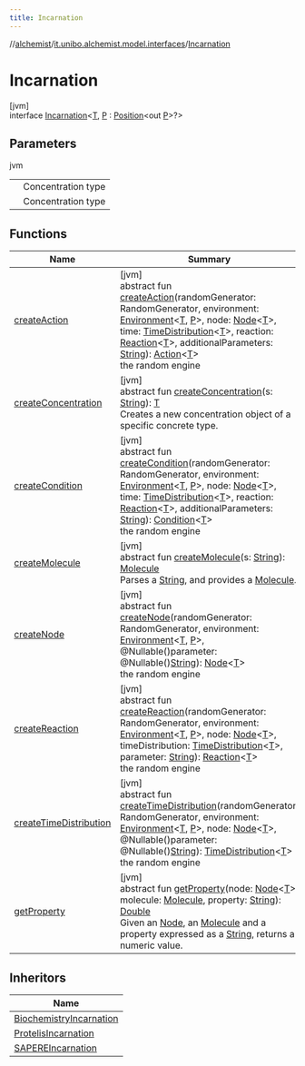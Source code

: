 ```yaml
---
title: Incarnation
---
```

//[alchemist](../../../index.html)/[it.unibo.alchemist.model.interfaces](../index.html)/[Incarnation](index.html)



# Incarnation



[jvm]\
interface [Incarnation](index.html)<[T](index.html), [P](index.html) : [Position](../-position/index.html)<out [P](../-position2-d/index.html)>?>



## Parameters


jvm

| | |
|---|---|
| <T> | Concentration type |
| <P> | Concentration type |



## Functions


| Name | Summary |
|---|---|
| [createAction](create-action.html) | [jvm]<br>abstract fun [createAction](create-action.html)(randomGenerator: RandomGenerator, environment: [Environment](../-environment/index.html)<[T](../../it.unibo.alchemist.core.interfaces/-scheduler/index.html), [P](../-position2-d/index.html)>, node: [Node](../-node/index.html)<[T](../../it.unibo.alchemist.core.interfaces/-scheduler/index.html)>, time: [TimeDistribution](../-time-distribution/index.html)<[T](../../it.unibo.alchemist.core.interfaces/-scheduler/index.html)>, reaction: [Reaction](../-reaction/index.html)<[T](../../it.unibo.alchemist.core.interfaces/-scheduler/index.html)>, additionalParameters: [String](https://docs.oracle.com/javase/8/docs/api/java/lang/String.html)): [Action](../-action/index.html)<[T](../../it.unibo.alchemist.core.interfaces/-scheduler/index.html)><br>the random engine |
| [createConcentration](create-concentration.html) | [jvm]<br>abstract fun [createConcentration](create-concentration.html)(s: [String](https://docs.oracle.com/javase/8/docs/api/java/lang/String.html)): [T](../../it.unibo.alchemist.core.interfaces/-scheduler/index.html)<br>Creates a new concentration object of a specific concrete type. |
| [createCondition](create-condition.html) | [jvm]<br>abstract fun [createCondition](create-condition.html)(randomGenerator: RandomGenerator, environment: [Environment](../-environment/index.html)<[T](../../it.unibo.alchemist.core.interfaces/-scheduler/index.html), [P](../-position2-d/index.html)>, node: [Node](../-node/index.html)<[T](../../it.unibo.alchemist.core.interfaces/-scheduler/index.html)>, time: [TimeDistribution](../-time-distribution/index.html)<[T](../../it.unibo.alchemist.core.interfaces/-scheduler/index.html)>, reaction: [Reaction](../-reaction/index.html)<[T](../../it.unibo.alchemist.core.interfaces/-scheduler/index.html)>, additionalParameters: [String](https://docs.oracle.com/javase/8/docs/api/java/lang/String.html)): [Condition](../-condition/index.html)<[T](../../it.unibo.alchemist.core.interfaces/-scheduler/index.html)><br>the random engine |
| [createMolecule](create-molecule.html) | [jvm]<br>abstract fun [createMolecule](create-molecule.html)(s: [String](https://docs.oracle.com/javase/8/docs/api/java/lang/String.html)): [Molecule](../-molecule/index.html)<br>Parses a [String](https://docs.oracle.com/javase/8/docs/api/java/lang/String.html), and provides a [Molecule](../-molecule/index.html). |
| [createNode](create-node.html) | [jvm]<br>abstract fun [createNode](create-node.html)(randomGenerator: RandomGenerator, environment: [Environment](../-environment/index.html)<[T](../../it.unibo.alchemist.core.interfaces/-scheduler/index.html), [P](../-position2-d/index.html)>, @Nullable()parameter: @Nullable()[String](https://docs.oracle.com/javase/8/docs/api/java/lang/String.html)): [Node](../-node/index.html)<[T](../../it.unibo.alchemist.core.interfaces/-scheduler/index.html)><br>the random engine |
| [createReaction](create-reaction.html) | [jvm]<br>abstract fun [createReaction](create-reaction.html)(randomGenerator: RandomGenerator, environment: [Environment](../-environment/index.html)<[T](../../it.unibo.alchemist.core.interfaces/-scheduler/index.html), [P](../-position2-d/index.html)>, node: [Node](../-node/index.html)<[T](../../it.unibo.alchemist.core.interfaces/-scheduler/index.html)>, timeDistribution: [TimeDistribution](../-time-distribution/index.html)<[T](../../it.unibo.alchemist.core.interfaces/-scheduler/index.html)>, parameter: [String](https://docs.oracle.com/javase/8/docs/api/java/lang/String.html)): [Reaction](../-reaction/index.html)<[T](../../it.unibo.alchemist.core.interfaces/-scheduler/index.html)><br>the random engine |
| [createTimeDistribution](create-time-distribution.html) | [jvm]<br>abstract fun [createTimeDistribution](create-time-distribution.html)(randomGenerator: RandomGenerator, environment: [Environment](../-environment/index.html)<[T](../../it.unibo.alchemist.core.interfaces/-scheduler/index.html), [P](../-position2-d/index.html)>, node: [Node](../-node/index.html)<[T](../../it.unibo.alchemist.core.interfaces/-scheduler/index.html)>, @Nullable()parameter: @Nullable()[String](https://docs.oracle.com/javase/8/docs/api/java/lang/String.html)): [TimeDistribution](../-time-distribution/index.html)<[T](../../it.unibo.alchemist.core.interfaces/-scheduler/index.html)><br>the random engine |
| [getProperty](get-property.html) | [jvm]<br>abstract fun [getProperty](get-property.html)(node: [Node](../-node/index.html)<[T](../../it.unibo.alchemist.core.interfaces/-scheduler/index.html)>, molecule: [Molecule](../-molecule/index.html), property: [String](https://docs.oracle.com/javase/8/docs/api/java/lang/String.html)): [Double](https://kotlinlang.org/api/latest/jvm/stdlib/kotlin/-double/index.html)<br>Given an [Node](../-node/index.html), an [Molecule](../-molecule/index.html) and a property expressed as a [String](https://docs.oracle.com/javase/8/docs/api/java/lang/String.html), returns a numeric value. |


## Inheritors


| Name |
|---|
| [BiochemistryIncarnation](../../it.unibo.alchemist.model/-biochemistry-incarnation/index.html) |
| [ProtelisIncarnation](../../it.unibo.alchemist.model/-protelis-incarnation/index.html) |
| [SAPEREIncarnation](../../it.unibo.alchemist.model/-s-a-p-e-r-e-incarnation/index.html) |

